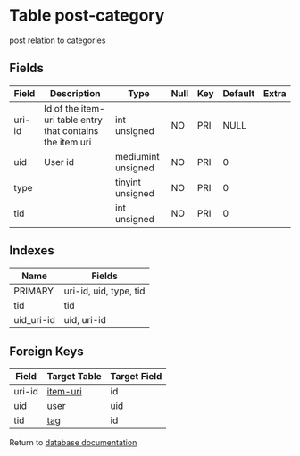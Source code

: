 Table post-category
===========

post relation to categories

Fields
------

| Field  | Description                                               | Type               | Null | Key | Default | Extra |
| ------ | --------------------------------------------------------- | ------------------ | ---- | --- | ------- | ----- |
| uri-id | Id of the item-uri table entry that contains the item uri | int unsigned       | NO   | PRI | NULL    |       |
| uid    | User id                                                   | mediumint unsigned | NO   | PRI | 0       |       |
| type   |                                                           | tinyint unsigned   | NO   | PRI | 0       |       |
| tid    |                                                           | int unsigned       | NO   | PRI | 0       |       |

Indexes
------------

| Name       | Fields                 |
| ---------- | ---------------------- |
| PRIMARY    | uri-id, uid, type, tid |
| tid        | tid                    |
| uid_uri-id | uid, uri-id            |

Foreign Keys
------------

| Field | Target Table | Target Field |
|-------|--------------|--------------|
| uri-id | [item-uri](help/database/db_item-uri) | id |
| uid | [user](help/database/db_user) | uid |
| tid | [tag](help/database/db_tag) | id |

Return to [database documentation](help/database)
